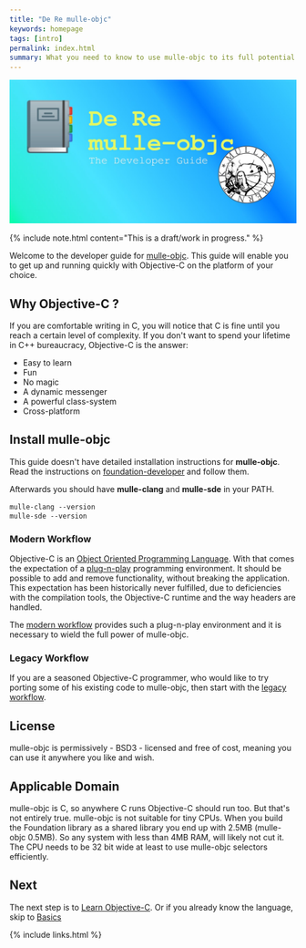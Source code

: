 ```yaml
---
title: "De Re mulle-objc"
keywords: homepage
tags: [intro]
permalink: index.html
summary: What you need to know to use mulle-objc to its full potential.
---
```


![Logo](images/dere.jpg)

{% include note.html content="This is a draft/work in progress." %}

Welcome to the developer guide for [mulle-objc](//mulle-objc.github.io). This
guide will enable you to get up and running quickly with Objective-C on the
platform of your choice.


## Why Objective-C ?

If you are comfortable writing in C, you will notice that C is fine until you
reach a certain level of complexity. If you don't want to spend your lifetime
in C++ bureaucracy, Objective-C is the answer:

* Easy to learn
* Fun
* No magic
* A dynamic messenger
* A powerful class-system
* Cross-platform


## Install mulle-objc

This guide doesn't have detailed installation instructions for **mulle-objc**.
Read the instructions on
[foundation-developer](https://github.com/MulleFoundation/foundation-developer)
and follow them.

Afterwards you should have **mulle-clang** and **mulle-sde** in your PATH.

``` console
mulle-clang --version
mulle-sde --version
```

### Modern Workflow

Objective-C is an [Object Oriented Programming Language](https://en.wikipedia.org/wiki/Object-oriented_programming).
With that comes the expectation of a [plug-n-play](https://dl.acm.org/doi/10.1145/2601328.2601334) programming environment.
It should be possible to add and remove functionality, without
breaking the application. This expectation has been historically never
fulfilled, due to deficiencies with the compilation tools, the Objective-C
runtime and the way headers are handled.

The [modern workflow](mydoc_modern.html) provides such a plug-n-play
environment and it is necessary to wield the full power of mulle-objc.


### Legacy Workflow

If you are a seasoned Objective-C programmer, who would like to try porting
some of his existing code to mulle-objc, then start with the
[legacy workflow](mydoc_legacy.html).


## License

mulle-objc is permissively - BSD3 - licensed and free of cost, meaning you can
use it anywhere you like and wish.

## Applicable Domain

mulle-objc is C, so anywhere C runs Objective-C should run too. But that's
not entirely true. mulle-objc is not suitable for tiny CPUs. When you
build the Foundation library as a shared library you end up with 2.5MB
(mulle-objc 0.5MB). So any system with less than 4MB RAM, will likely not
cut it. The CPU needs to be 32 bit wide at least to use mulle-objc selectors
efficiently.


## Next

The next step is to [Learn Objective-C](mydoc_links.html). Or if you
already know the language, skip to [Basics](mydoc_basics.html)

{% include links.html %}
